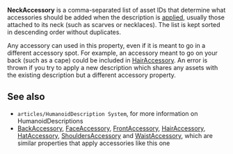 **NeckAccessory** is a comma-separated list of asset IDs that determine what accessories should be added when the description is [applied](https://developer.roblox.com/en-us/api-reference/function/Humanoid/ApplyDescription), usually those attached to its neck (such as scarves or necklaces). The list is kept sorted in descending order without duplicates.

Any accessory can used in this property, even if it is meant to go in a different accessory spot. For example, an accessory meant to go on your back (such as a cape) could be included in [HairAccessory](https://developer.roblox.com/en-us/api-reference/property/HumanoidDescription/HairAccessory). An error is thrown if you try to apply a new description which shares any assets with the existing description but a different accessory property.

See also
--------

*   `articles/HumanoidDescription System`, for more information on HumanoidDescriptions
*   [BackAccessory](https://developer.roblox.com/en-us/api-reference/property/HumanoidDescription/BackAccessory), [FaceAccessory](https://developer.roblox.com/en-us/api-reference/property/HumanoidDescription/FaceAccessory), [FrontAccessory](https://developer.roblox.com/en-us/api-reference/property/HumanoidDescription/FrontAccessory), [HairAccessory](https://developer.roblox.com/en-us/api-reference/property/HumanoidDescription/HairAccessory), [HatAccessory](https://developer.roblox.com/en-us/api-reference/property/HumanoidDescription/HatAccessory), [ShouldersAccessory](https://developer.roblox.com/en-us/api-reference/property/HumanoidDescription/ShouldersAccessory) and [WaistAccessory](https://developer.roblox.com/en-us/api-reference/property/HumanoidDescription/WaistAccessory), which are similar properties that apply accessories like this one